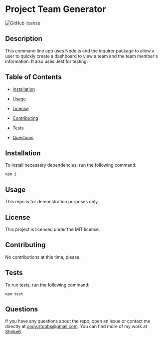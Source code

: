 # Project Team Generator
![GitHub license](https://img.shields.io/badge/license-MIT-blue.svg)

## Description

This command line app uses Node.js and the inquirer package to allow a user to quickly create a dashboard to view a team and the team member's information. It also uses Jest for testing.

## Table of Contents 

* [Installation](#installation)

* [Usage](#usage)

* [License](#license)

* [Contributing](#contributing)

* [Tests](#tests)

* [Questions](#questions)

## Installation

To install necessary dependencies, run the following command:

```
npm i
```

## Usage

This repo is for demonstration purposes only.

## License

This project is licensed under the MIT license.
  
## Contributing

No contributions at this time, please.

## Tests

To run tests, run the following command:

```
npm test
```

## Questions

If you have any questions about the repo, open an issue or contact me directly at cody.stubbs@gmail.com. You can find more of my work at [Shrike6](https://github.com/Shrike6/).
